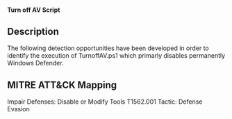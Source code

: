 #### Turn off AV Script

## Description

The following detection opportunities have been developed in order to identify the execution of TurnoffAV.ps1 which primarly disables permanently Windows Defender.

## MITRE ATT&CK Mapping
Impair Defenses: Disable or Modify Tools
T1562.001
Tactic: Defense Evasion
